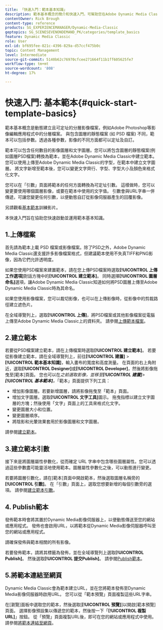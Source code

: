 ```yaml
---
title: 「快速入門：範本基本知識」
description: 範本基本概念的簡介和快速入門，可幫助您在Adobe Dynamic Media Classic中快速上手並執行。
contentOwner: Rick Brough
content-type: reference
products: SG_EXPERIENCEMANAGER/Dynamic-Media-Classic
geptopics: SG_SCENESEVENONDEMAND_PK/categories/template_basics
feature: Dynamic Media Classic
role: User
exl-id: bf695fee-821c-4396-829a-d57ccf475b0c
topic: Content Management
level: Intermediate
source-git-commit: 5140b62c76970cfcee271664f11b1ff605625fe7
workflow-type: tm+mt
source-wordcount: '808'
ht-degree: 17%

---
```


# 快速入門: 基本範本{#quick-start-template-basics}

範本基本概念是動態建立且可定址的分層影像檔案，例如Adobe Photoshop等影像編輯應用程式中的分層檔案。 與包含圖層的靜態檔案 (如 PSD 檔案) 不同，範本可以包括參數。透過各種參數，影像的不同方面都可以定址及自訂。

範本可以包含任何數目的影像圖層和文字圖層。您可以將包含圖層的靜態檔案(例如圖層PSD檔案)轉換為範本，並在Adobe Dynamic Media Classic中建立範本。 您可以使用上傳至Adobe Dynamic Media Classic的字型，在範本中建立文字圖層。 將文字新增至範本後，您可以變更文字齊行、字型、字型大小及顏色來格式化文字。

您可以在「引數」頁面將範本的任何方面轉換為可定址引數。 這樣做時，您可以變更要使用哪個圖層影像，或要在範本中使用的文字值。 引數會與URL字串一併傳遞，可讓您變更任何引數，以便動態自訂從影像伺服器產生的回覆影像。

另請觀看[基本範本](https://s7d5.scene7.com/s7viewers/html5/VideoViewer.html?videoserverurl=https://s7d5.scene7.com/is/content/&amp;emailurl=https://s7d5.scene7.com/s7/emailFriend&amp;serverUrl=https://s7d5.scene7.com/is/image/&amp;config=Scene7SharedAssets/Universal_HTML5_Video&amp;contenturl=https://s7d5.scene7.com/skins/&amp;asset=S7tutorials/553_Template%20Basics_converted%20renamed_Dynamic%20Banners-AVS)訓練影片。

本快速入門旨在協助您快速啟動並運用範本基本知識。

## 1.上傳檔案

首先請為範本上載 PSD 檔案或影像檔案。除了PSD之外，Adobe Dynamic Media Classic還支援許多影像檔案格式，但建議範本使用不失真TIFF和PNG影像，因為它們允許透明度。

如果您使用PSD檔案來建置範本，請在您上傳PSD檔案時選取&#x200B;**[!UICONTROL 上傳工作選項]**&#x200B;對話方塊中的&#x200B;**[!UICONTROL 建立範本]**。 同時選擇&#x200B;**[!UICONTROL 圖層命名]**&#x200B;選項，讓Adobe Dynamic Media Classic知道如何將PSD圖層上傳至Adobe Dynamic Media Classic時為其命名。

如果您使用影像檔案，您可以裁切影像，也可以在上傳影像時，從影像中的剪裁路徑建立遮色片。

在全域導覽列上，選取&#x200B;**[!UICONTROL 上傳]**，將PSD檔案或其他影像檔案從電腦上傳至Adobe Dynamic Media Classic上的資料夾。 請參閱[上傳範本檔案](uploading-template-files.md#uploading_template_files)。

## 2.建立範本

若要從PSD檔案建立範本，請在上傳檔案時選取&#x200B;**[!UICONTROL 建立範本]**。 若要從影像建立範本，請在全域導覽列上，前往&#x200B;**[!UICONTROL 建置]** > **[!UICONTROL 範本基本知識]**，輸入畫布的寬度和高度測量。 在頁面的右上角附近，選取&#x200B;**[!UICONTROL Designer]**&#x200B;或&#x200B;**[!UICONTROL Developer]**，然後將影像拖曳至[範本]頁面。 您也可以在&#x200B;*之前選取影像，並移至&#x200B;**[!UICONTROL 建置]**>**[!UICONTROL 基本範本]**。*「範本」頁面提供下列工具：

* 增加影像圖層。若要新增圖層，請將影像拖曳至「範本」頁面。
* 增加文字圖層。選取&#x200B;**[!UICONTROL 文字工具]**&#x200B;圖示。 拖曳指標以建立文字圖層的方塊；然後使用「文字」頁面上的工具來格式化文字。
* 變更圖層大小和位置。
* 變更圖層順序。
* 將陰影和光暈效果套用於影像圖層和文字圖層。

請參閱[建立範本](creating-template.md#creating_a_template)。

## 3.建立範本引數

接下來是將圖層屬性參數化，從而確定 URL 字串中包含哪些圖層屬性。您可以透過這些參數盡可能靈活地使用範本。圖層屬性參數化之後，可以動態進行變更。

若要將圖層引數化，請在[範本]頁面中開啟範本，然後選取圖層名稱旁的&#x200B;**[!UICONTROL 引數]**。 在「引數」頁面上，選取您想要新增的每個引數旁的選項。 請參閱[建立範本引數](creating-template-parameters.md#creating_template_parameters)。

## 4. Publish範本

發佈範本時會將其置於Dynamic Media影像伺服器上，以便動態傳送至您的網站或應用程式。 發佈也會啟用URL，以將範本從Dynamic Media影像伺服器呼叫至您的網站或應用程式。

請確保發佈與範本相關的所有影像。

若要發佈範本，請將其標籤為發佈，並在全域導覽列上選取&#x200B;**[!UICONTROL Publish]**。 然後選取&#x200B;**[!UICONTROL 提交Publish]**。 請參閱[Publish範本](publishing-templates.md#publishing_templates)。

## 5.將範本連結至網頁

Dynamic Media Classic會為範本建立URL，並在您將範本發佈至Dynamic Media影像伺服器時啟用URL。 您可以從「範本預覽」頁面複製這些URL字串。

在[瀏覽]面板中選取您的範本，然後選取[**[!UICONTROL 預覽]**]以開啟[範本預覽]頁面。 選擇影像預設集以傳遞您的範本，然後按一下「**[!UICONTROL 複製URL]**」按鈕。 從「預覽」頁面複製URL後，即可在您的網站或應用程式中使用。 請參閱[將範本連結至網頁](linking-template-web-page.md#linking_a_template_to_a_web_page)。
